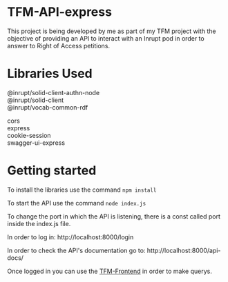 # TFM-API-express
 
 This project is being developed by me as part of my TFM project with the objective of providing an API to interact with an Inrupt pod in order to answer to Right of Access petitions.
 
# Libraries Used
@inrupt/solid-client-authn-node <br>
@inrupt/solid-client <br>
@inrupt/vocab-common-rdf <br>

cors <br>
express <br>
cookie-session <br>
swagger-ui-express <br>

# Getting started

To install the libraries use the command `npm install`

To start the API use the command `node index.js`

To change the port in which the API is listening, there is a const called port inside the index.js file.

In order to  log in: http://localhost:8000/login

In order to check the API's documentation go to: http://localhost:8000/api-docs/

Once logged in you can use the [TFM-Frontend](https://github.com/Rlongares/TFM-frontend) in order to make querys.



